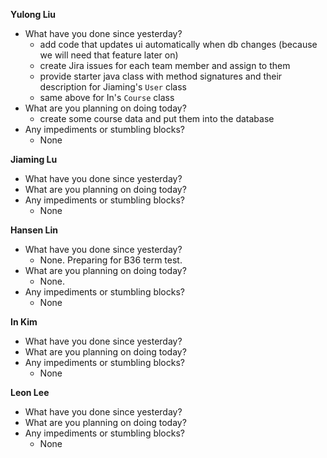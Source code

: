 **Yulong Liu**

- What have you done since yesterday?
  - add code that updates ui automatically when db changes (because we will need that feature later on)
  - create Jira issues for each team member and assign to them
  - provide starter java class with method signatures and their description for Jiaming's `User` class
  - same above for In's `Course` class
- What are you planning on doing today?
  - create some course data and put them into the database
- Any impediments or stumbling blocks?
  - None

**Jiaming Lu**

- What have you done since yesterday?
- What are you planning on doing today?
- Any impediments or stumbling blocks?
  - None

**Hansen Lin**

- What have you done since yesterday?
  - None. Preparing for B36 term test.
- What are you planning on doing today?
  - None.
- Any impediments or stumbling blocks?
  - None

**In Kim**
- What have you done since yesterday?
- What are you planning on doing today?
- Any impediments or stumbling blocks?
  - None

**Leon Lee**
- What have you done since yesterday?
- What are you planning on doing today?
- Any impediments or stumbling blocks?
  - None
